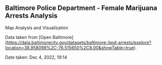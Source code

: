 ## Baltimore Police Department - Female Marijuana Arrests Analysis

Map Analysis and Visualization


Data taken from [Open Baltimore] (https://data.baltimorecity.gov/datasets/baltimore::bpd-arrests/explore?location=38.958098%2C-76.515650%2C8.00&showTable=true).

Date taken: Dec 4, 2022, 19:14

